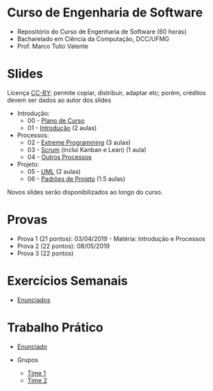 # Curso de Engenharia de Software

* Repositório do Curso de Engenharia de Software (60 horas)
* Bacharelado em Ciência da Computação, DCC/UFMG
* Prof. Marco Tulio Valente

# Slides

Licença [CC-BY](https://creativecommons.org/licenses/by/3.0/br/); permite copiar, distribuir, adaptar etc; porém, créditos devem ser dados ao autor dos slides


* Introdução:
  * 00 - [Plano de Curso](https://docs.google.com/presentation/d/13x7qf92piGYh9d8doLylFKq7NjiSw5k5mv-uN_QCrc4/edit?usp=sharing)
  * 01 - [Introdução](https://docs.google.com/presentation/d/1L8yl5gxgaHwsESih6aiB4Oy4rZF5FWmCaX-HZizj9Cg/edit?usp=sharing) (2 aulas)
* Processos:
  * 02 - [Extreme Programming](https://docs.google.com/presentation/d/18pknsXCVWWH4n7k5TYdqC2XDeOW2tgpM8HpaNJ3TMCc/edit?usp=sharing) (3 aulas)
  * 03 - [Scrum](https://docs.google.com/presentation/d/1u8_zQVV7_Pz2Ne2I_SKnRG6Yy3uIsLACRCY6aTkjzhw/edit?usp=sharing) (inclui Kanban e Lean) (1 aula)
  * 04 - [Outros Processos](https://docs.google.com/presentation/d/10Le0glVc9JiH5pYa0qJoXSTfbj2zwy1REqJXnhqBSUA/edit?usp=sharing) 
* Projeto:
  * 05 - [UML](https://docs.google.com/presentation/d/1E9BDh06xSH3LLi_hfn4JjekrcYvOgO1wYmsF22-UqCw/edit?usp=sharing) (2 aulas)
  * 06 - [Padrões de Projeto](https://docs.google.com/presentation/d/1pF95qS5oUnKig5JxZZ9AJViKmXLJf07URwIcRQ8BmS8/edit?usp=sharing) (1.5 aulas)
  
Novos slides serão disponibilizados ao longo do curso.

# Provas

* Prova 1 (21 pontos): 03/04/2019 - Matéria: Introdução e Processos
* Prova 2 (22 pontos): 08/05/2019
* Prova 3 (22 pontos)

# Exercícios Semanais

* [Enunciados](https://docs.google.com/presentation/d/1RF1VO5jqgGEP2qpjUQl0qkJY0mOj7vGZg_5S2_OCLwo/edit?usp=sharing)

# Trabalho Prático

* [Enunciado](https://docs.google.com/presentation/d/1BEUp9gkb6H6AkRUCmX4V_kWdcWbOh88LuwPy0b_Fe-4/edit?usp=sharing)

* Grupos
  * [Time 1](https://github.com/andre-frc/TrabalhoEngSoft)
  * [Time 2](https://github.com/juliatiemi/XPSimulation)
